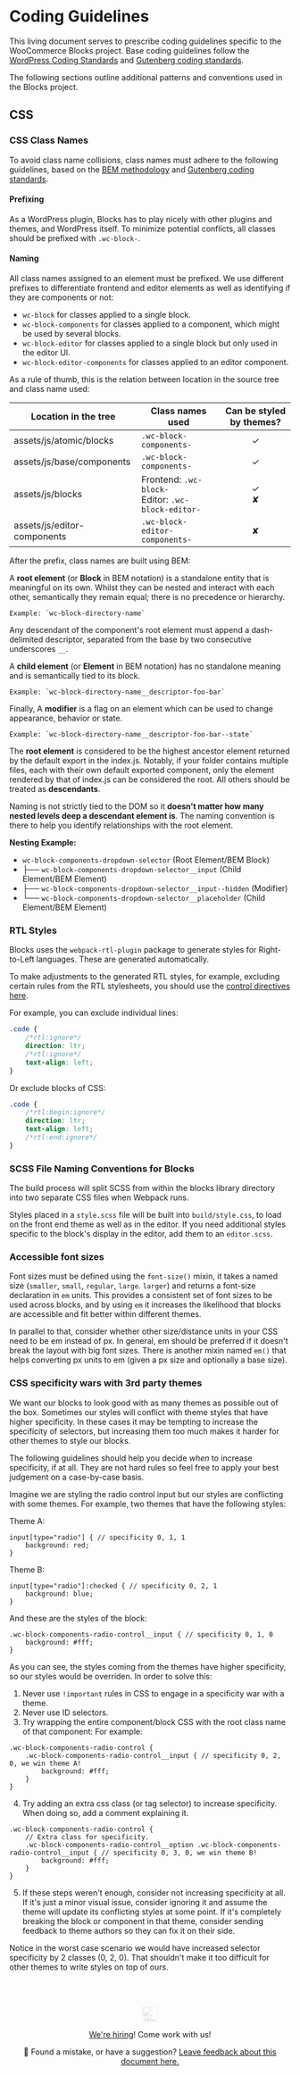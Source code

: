 # Coding Guidelines

This living document serves to prescribe coding guidelines specific to the WooCommerce Blocks project. Base coding guidelines follow the [WordPress Coding Standards](https://make.wordpress.org/core/handbook/best-practices/coding-standards/) and [Gutenberg coding standards](https://developer.wordpress.org/block-editor/contributors/develop/coding-guidelines/).

The following sections outline additional patterns and conventions used in the Blocks project.

## CSS

### CSS Class Names

To avoid class name collisions, class names must adhere to the following guidelines, based on the [BEM methodology](https://en.bem.info/methodology/) and [Gutenberg coding standards](https://developer.wordpress.org/block-editor/contributors/develop/coding-guidelines/).

#### Prefixing

As a WordPress plugin, Blocks has to play nicely with other plugins and themes, and WordPress itself. To minimize potential conflicts, all classes should be prefixed with `.wc-block-`.

#### Naming

All class names assigned to an element must be prefixed. We use different prefixes to differentiate frontend and editor elements as well as identifying if they are components or not:

-   `wc-block` for classes applied to a single block.
-   `wc-block-components` for classes applied to a component, which might be used by several blocks.
-   `wc-block-editor` for classes applied to a single block but only used in the editor UI.
-   `wc-block-editor-components` for classes applied to an editor component.

As a rule of thumb, this is the relation between location in the source tree and class name used:

| Location in the tree        | Class names used                                      | Can be styled by themes? |
| --------------------------- | ----------------------------------------------------- | :----------------------: |
| assets/js/atomic/blocks     | `.wc-block-components-`                               |            ✓             |
| assets/js/base/components   | `.wc-block-components-`                               |            ✓             |
| assets/js/blocks            | Frontend: `.wc-block-`<br>Editor: `.wc-block-editor-` |          ✓<br>✘          |
| assets/js/editor-components | `.wc-block-editor-components-`                        |            ✘             |

After the prefix, class names are built using BEM:

A **root element** (or **Block** in BEM notation) is a standalone entity that is meaningful on its own. Whilst they can be nested and interact with each other, semantically they remain equal; there is no precedence or hierarchy.

    Example: `wc-block-directory-name`

Any descendant of the component's root element must append a dash-delimited descriptor, separated from the base by two consecutive underscores `__`.

A **child element** (or **Element** in BEM notation) has no standalone meaning and is semantically tied to its block.

    Example: `wc-block-directory-name__descriptor-foo-bar`

Finally, A **modifier** is a flag on an element which can be used to change appearance, behavior or state.

    Example: `wc-block-directory-name__descriptor-foo-bar--state`

The **root element** is considered to be the highest ancestor element returned by the default export in the index.js. Notably, if your folder contains multiple files, each with their own default exported component, only the element rendered by that of index.js can be considered the root. All others should be treated as **descendants**.

Naming is not strictly tied to the DOM so it **doesn’t matter how many nested levels deep a descendant element is**. The naming convention is there to help you identify relationships with the root element.

**Nesting Example:**

-   `wc-block-components-dropdown-selector` (Root Element/BEM Block)
-   ├── `wc-block-components-dropdown-selector__input` (Child Element/BEM Element)
-   ├── `wc-block-components-dropdown-selector__input--hidden` (Modifier)
-   └── `wc-block-components-dropdown-selector__placeholder` (Child Element/BEM Element)

### RTL Styles

Blocks uses the `webpack-rtl-plugin` package to generate styles for Right-to-Left languages. These are generated automatically.

To make adjustments to the generated RTL styles, for example, excluding certain rules from the RTL stylesheets, you should use the [control directives here](https://rtlcss.com/learn/usage-guide/control-directives/index.html).

For example, you can exclude individual lines:

```css
.code {
	/*rtl:ignore*/
	direction: ltr;
	/*rtl:ignore*/
	text-align: left;
}
```

Or exclude blocks of CSS:

```css
.code {
	/*rtl:begin:ignore*/
	direction: ltr;
	text-align: left;
	/*rtl:end:ignore*/
}
```

### SCSS File Naming Conventions for Blocks

The build process will split SCSS from within the blocks library directory into two separate CSS files when Webpack runs.

Styles placed in a `style.scss` file will be built into `build/style.css`, to load on the front end theme as well as in the editor. If you need additional styles specific to the block's display in the editor, add them to an `editor.scss`.

### Accessible font sizes

Font sizes must be defined using the `font-size()` mixin, it takes a named size (`smaller`, `small`, `regular`, `large`. `larger`) and returns a font-size declaration in `em` units. This provides a consistent set of font sizes to be used across blocks, and by using `em` it increases the likelihood that blocks are accessible and fit better within different themes.

In parallel to that, consider whether other size/distance units in your CSS need to be em instead of px. In general, em should be preferred if it doesn't break the layout with big font sizes. There is another mixin named `em()` that helps converting px units to em (given a px size and optionally a base size).

### CSS specificity wars with 3rd party themes

We want our blocks to look good with as many themes as possible out of the box. Sometimes our styles will conflict with theme styles that have higher specificity. In these cases it may be tempting to increase the specificity of selectors, but increasing them too much makes it harder for other themes to style our blocks.

The following guidelines should help you decide _when_ to increase specificity, if at all. They are not hard rules so feel free to apply your best judgement on a case-by-case basis.

Imagine we are styling the radio control input but our styles are conflicting with some themes. For example, two themes that have the following styles:

Theme A:

```
input[type="radio"] { // specificity 0, 1, 1
	background: red;
}
```

Theme B:

```
input[type="radio"]:checked { // specificity 0, 2, 1
	background: blue;
}
```

And these are the styles of the block:

```
.wc-block-components-radio-control__input { // specificity 0, 1, 0
	background: #fff;
}
```

As you can see, the styles coming from the themes have higher specificity, so our styles would be overriden. In order to solve this:

1. Never use `!important` rules in CSS to engage in a specificity war with a theme.
2. Never use ID selectors.
3. Try wrapping the entire component/block CSS with the root class name of that component:
   For example:

```
.wc-block-components-radio-control {
	.wc-block-components-radio-control__input { // specificity 0, 2, 0, we win theme A!
		background: #fff;
	}
}
```

4. Try adding an extra css class (or tag selector) to increase specificity. When doing so, add a comment explaining it.

```
.wc-block-components-radio-control {
	// Extra class for specificity.
	.wc-block-components-radio-control__option .wc-block-components-radio-control__input { // specificity 0, 3, 0, we win theme B!
		background: #fff;
	}
}
```

5. If these steps weren't enough, consider not increasing specificity at all. If it's just a minor visual issue, consider ignoring it and assume the theme will update its conflicting styles at some point. If it's completely breaking the block or component in that theme, consider sending feedback to theme authors so they can fix it on their side.

Notice in the worst case scenario we would have increased selector specificity by 2 classes (0, 2, 0). That shouldn't make it too difficult for other themes to write styles on top of ours.

<!-- FEEDBACK --><br/><br/><p align="center"><a href="https://woocommerce.com/"><img src="https://woocommerce.com/wp-content/themes/woo/images/logo-woocommerce@2x.png" alt="WooCommerce" height="28px" style="filter: grayscale(100%);opacity: 0.2;" /></a></p><p align="center"><a href="https://woocommerce.com/careers/">We're hiring</a>! Come work with us!</p><p align="center">🐞 Found a mistake, or have a suggestion? <a href="https://github.com/woocommerce/woocommerce-gutenberg-products-block/issues/new?assignees=&labels=type%3A+documentation&template=--doc-feedback.md&title=Feedback%20on%20`./docs/contributors/coding-guidelines.md`">Leave feedback about this document here.</a></p><!-- /FEEDBACK -->

